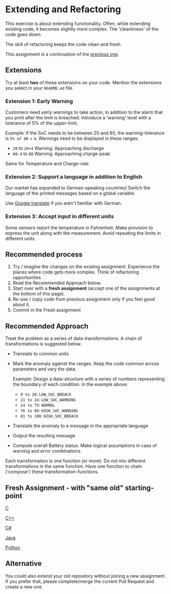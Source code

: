 # Extending and Refactoring

This exercise is about extending functionality.
Often, while extending existing code, it becomes slightly more complex.
The 'cleanliness' of the code goes down.

The skill of refactoring keeps the code clean and fresh.

This assignment is a continuation of the [previous one](functional.md).

## Extensions

Try at least **two** of these extensions on your code.
Mention the extensions you select in your `README.md` file.

### Extension 1: Early Warning
Customers need _early warnings_ to take action,
in addition to the alarm that you print after the limit is breached.
Introduce a 'warning' level with a tolerance of 5% of the upper-limit.

Example: If the SoC needs to be between 20 and 80, the warning-tolerance is `5% of 80` = `4`.
Warnings need to be displayed in these ranges:
- `20` to `20+4` Warning: Approaching discharge
- `80-4` to `80` Warning: Approaching charge-peak

Same for Temperature and Charge-rate.

### Extension 2: Support a language in addition to English

Our market has expanded to German-speaking countries!
Switch the language of the printed messages based on a global variable.

Use [Google translate](https://translate.google.com/?sl=en&tl=de&op=translate)
if you aren't familiar with German.

### Extension 3: Accept input in different units

Some sensors report the temperature in Fahrenheit.
Make provision to express the unit along with the measurement.
Avoid repeating the limits in different units.

## Recommended process

1. Try / imagine the changes on the existing assignment.
Experience the places where code gets more complex.
Think of refactoring opportunities.
1. Read the Recommended Approach below. 
1. Start over with a **fresh assignment**
(accept one of the assignments at the bottom of this page).
1. Re-use / copy code from previous assignment only if you feel good about it.
1. Commit in the Fresh assignment

## Recommended Approach

Treat the problem as a series of data-transformations.
A chain of transformations is suggested below.

- Translate to common units

- Mark the anomaly against the ranges. Keep the code common across parameters and vary the data.
    
    Example: Design a data-structure with a series of numbers representing the boundary of each condition.
    In the example above: 
    - `0 to 20`: `LOW_SOC_BREACH`
    - `21 to 24`: `LOW_SOC_WARNING`
    - `24 to 75`: `NORMAL`
    - `76 to 80`: `HIGH_SOC_WARNING`
    - `81 to 100`: `HIGH_SOC_BREACH`

- Translate the anomaly to a message in the appropriate language

- Output the resulting message

- Compute overall Battery status. Make logical assumptions in case of warning and error combinations.

Each transformation is one function (or more).
Do not mix different transformations in the same function.
Have one function to chain ('compose') these transformation-functions.

## Fresh Assignment - with "same old" starting-point

[C](https://classroom.github.com/a/oT3763ql)

[C++](https://classroom.github.com/a/DLdvNpl-)

[C#](https://classroom.github.com/a/bmUQtxVu)

[Java](https://classroom.github.com/a/yj7qNrEu)

[Python](https://classroom.github.com/a/aiLG__Yz)

## Alternative

You could also extend your old repository without joining a new assignment.
If you prefer that, please complete/merge the current Pull Request
and create a new one
